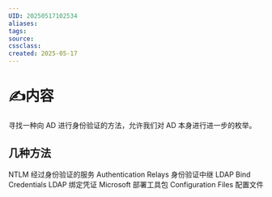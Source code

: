 ```yaml
---
UID: 20250517102534 
aliases: 
tags: 
source: 
cssclass: 
created: 2025-05-17
---
```


# ✍内容
寻找一种向 AD 进行身份验证的方法，允许我们对 AD 本身进行进一步的枚举。
## 几种方法
NTLM 经过身份验证的服务
Authentication Relays  身份验证中继
LDAP Bind Credentials  LDAP 绑定凭证
Microsoft 部署工具包
Configuration Files  配置文件




